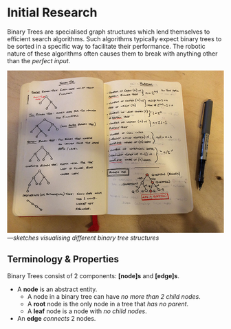 # Initial Research

Binary Trees are specialised graph structures which lend themselves to efficient search algorithms.
Such algorithms typically expect binary trees to be sorted in a specific way to facilitate their performance.
The robotic nature of these algorithms often causes them to break with anything other than the *perfect input*.

![Binary Tree Structures](../project_images/2014-02-12-14.03.56.jpg)
*—sketches visualising different binary tree structures*

## Terminology & Properties

Binary Trees consist of 2 components: **[node]s** and **[edge]s**.

* A **node** is an abstract entity.
  - A node in a binary tree can have *no more than 2 child nodes*.
  - A **root** node is the only node in a tree that *has no parent*.
  - A **leaf** node is a node with *no child nodes*.
* An **edge** *connects* 2 nodes.
